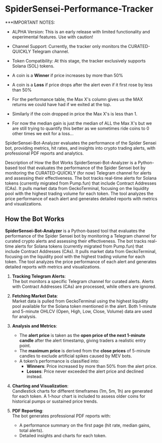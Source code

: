 # SpiderSensei-Performance-Tracker

***IMPORTANT NOTES:

   - ALPHA Version: This is an early release with limited functionality and experimental features. Use with caution!

   - Channel Support: Currently, the tracker only monitors the CURATED-QUICKLY Telegram channel.

   - Token Compatibility: At this stage, the tracker exclusively supports Solana (SOL) tokens.

   - A coin is a **Winner** if price increases by more than 50%

   - A coin is a **Loss** if price drops after the alert even if it first rose by less than 50%

   - For the performance table, the Max X's column gives us the MAX returns we could have had if we exited at the top.

   - Similarly if the coin dropped in price the Max X's is less than 1.

   - For now the median gain is just the median of ALL the Max X's but we are still trying to quantify this better as we sometimes ride coins to 0 other times we exit for a loss...

SpiderSensei-Bot-Analyzer evaluates the performance of the Spider Sensei bot, providing metrics, hit rates, and insights into crypto trading alerts, with professional PDF reports and analytics.

Description of How the Bot Works
SpiderSensei-Bot-Analyzer is a Python-based tool that evaluates the performance of the Spider Sensei bot by monitoring the CURATED-QUICKLY (for now) Telegram channel for alerts and assessing their effectiveness. The bot tracks real-time alerts for Solana tokens (currently migrated from Pump.fun) that include Contract Addresses (CAs). It pulls market data from GeckoTerminal, focusing on the liquidity pool with the highest trading volume for each token. The tool analyzes the price performance of each alert and generates detailed reports with metrics and visualizations.

## How the Bot Works

**SpiderSensei-Bot-Analyzer** is a Python-based tool that evaluates the performance of the Spider Sensei bot by monitoring a Telegram channel for curated crypto alerts and assessing their effectiveness. The bot tracks real-time alerts for Solana tokens (currently migrated from Pump.fun) that include Contract Addresses (CAs). It pulls market data from GeckoTerminal, focusing on the liquidity pool with the highest trading volume for each token. The tool analyzes the price performance of each alert and generates detailed reports with metrics and visualizations.

1. **Tracking Telegram Alerts**:  
   The bot monitors a specific Telegram channel for curated alerts. Alerts with Contract Addresses (CAs) are processed, while others are ignored.

2. **Fetching Market Data**:  
   Market data is pulled from GeckoTerminal using the highest liquidity pool available for the Solana token mentioned in the alert. Both 1-minute and 5-minute OHLCV (Open, High, Low, Close, Volume) data are used for analysis.

3. **Analysis and Metrics**:  
   - The **alert price** is taken as the **open price of the next 1-minute candle** after the alert timestamp, giving traders a realistic entry point.
   - The **maximum price** is derived from the **close prices** of 5-minute candles to exclude artificial spikes caused by MEV bots.
   - A token’s performance is classified into:
     - **Winners**: Price increased by more than 50% from the alert price.
     - **Losses**: Price never exceeded the alert price and declined instead.

4. **Charting and Visualization**:  
   Candlestick charts for different timeframes (1m, 5m, 1h) are generated for each token. A 1-hour chart is included to assess older coins for historical pumps or sustained price trends.

5. **PDF Reporting**:  
   The bot generates professional PDF reports with:
   - A performance summary on the first page (hit rate, median gains, total alerts).
   - Detailed insights and charts for each token.

